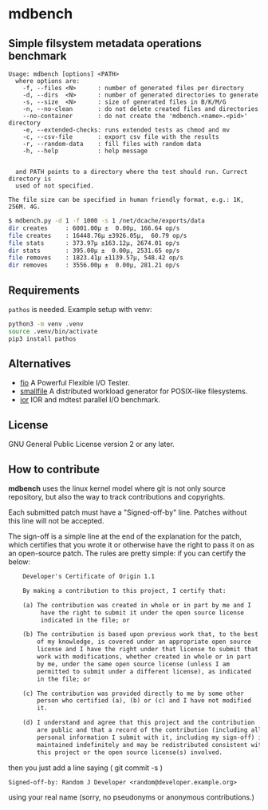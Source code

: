mdbench
=======

Simple filsystem metadata operations benchmark
----------------------------------------------
```
Usage: mdbench [options] <PATH>
  where options are:
    -f, --files <N>      : number of generated files per directory
    -d, --dirs  <N>      : number of generated directories to generate
    -s, --size  <N>      : size of generated files in B/K/M/G
    -n, --no-clean       : do not delete created files and directories
    --no-container       : do not create the 'mdbench.<name>.<pid>' directory
    -e, --extended-checks: runs extended tests as chmod and mv
    -c, --csv-file       : export csv file with the results
    -r, --random-data    : fill files with random data
    -h, --help           : help message


  and PATH points to a directory where the test should run. Currect directory is
  used of not specified.
  
The file size can be specified in human friendly format, e.g.: 1K, 256M. 4G.
```

```sh
$ mdbench.py -d 1 -f 1000 -s 1 /net/dcache/exports/data
dir creates     : 6001.00μ ±  0.00μ, 166.64 op/s
file creates    : 16448.76μ ±3926.05μ,  60.79 op/s
file stats      : 373.97μ ±163.12μ, 2674.01 op/s
dir stats       : 395.00μ ±  0.00μ, 2531.65 op/s
file removes    : 1823.41μ ±1139.57μ, 548.42 op/s
dir removes     : 3556.00μ ±  0.00μ, 281.21 op/s
```

Requirements
------------
`pathos` is needed. Example setup with venv:

```sh
python3 -m venv .venv
source .venv/bin/activate
pip3 install pathos
```

Alternatives
------------

- [fio](https://github.com/axboe/fio) A Powerful Flexible I/O Tester.
- [smallfile](https://github.com/distributed-system-analysis/smallfile) A distributed workload generator for POSIX-like filesystems.
- [ior](https://github.com/hpc/ior) IOR and mdtest parallel I/O benchmark.

License
-------

GNU General Public License version 2 or any later.

How to contribute
-----------------

**mdbench** uses the linux kernel model where git is not only source repository,
but also the way to track contributions and copyrights.

Each submitted patch must have a "Signed-off-by" line.  Patches without
this line will not be accepted.

The sign-off is a simple line at the end of the explanation for the
patch, which certifies that you wrote it or otherwise have the right to
pass it on as an open-source patch.  The rules are pretty simple: if you
can certify the below:

```txt
    Developer's Certificate of Origin 1.1

    By making a contribution to this project, I certify that:

    (a) The contribution was created in whole or in part by me and I
         have the right to submit it under the open source license
         indicated in the file; or

    (b) The contribution is based upon previous work that, to the best
        of my knowledge, is covered under an appropriate open source
        license and I have the right under that license to submit that
        work with modifications, whether created in whole or in part
        by me, under the same open source license (unless I am
        permitted to submit under a different license), as indicated
        in the file; or

    (c) The contribution was provided directly to me by some other
        person who certified (a), (b) or (c) and I have not modified
        it.

    (d) I understand and agree that this project and the contribution
        are public and that a record of the contribution (including all
        personal information I submit with it, including my sign-off) is
        maintained indefinitely and may be redistributed consistent with
        this project or the open source license(s) involved.
```

then you just add a line saying ( git commit -s )

```txt
Signed-off-by: Random J Developer <random@developer.example.org>
```

using your real name (sorry, no pseudonyms or anonymous contributions.)
